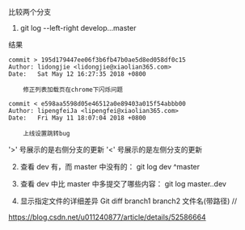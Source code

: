 比较两个分支

1. git log --left-right develop...master

结果
```
commit > 195d179447ee06f3b6fb47b0ae5d8ed058df0c15
Author: lidongjie <lidongjie@xiaolian365.com>
Date:   Sat May 12 16:27:35 2018 +0800

    修正列表加载页在chrome下闪烁问题

commit < e598aa5598d05e46512a0e89403a015f54abbb00
Author: lipengfeiJa <lipengfei@xiaolian365.com>
Date:   Fri May 11 18:07:04 2018 +0800

    上线设置跳转bug
```

'>' 号展示的是右侧分支的更新
'<' 号展示的是左侧分支的更新

2. 查看 dev 有，而 master 中没有的：
git log dev ^master 

3. 查看 dev 中比 master 中多提交了哪些内容：
git log master..dev

4. 显示指定文件的详细差异
Git diff branch1 branch2 文件名(带路径)   //

https://blog.csdn.net/u011240877/article/details/52586664